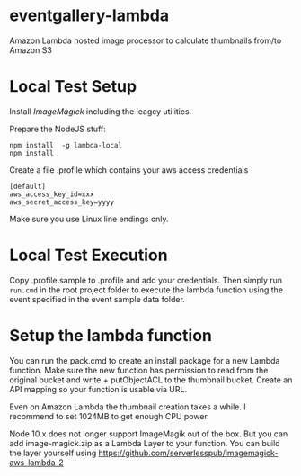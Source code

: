 # eventgallery-lambda
Amazon Lambda hosted image processor to calculate thumbnails from/to Amazon S3

# Local Test Setup

Install *ImageMagick* including the leagcy utilities.

Prepare the NodeJS stuff: 

    npm install  -g lambda-local
    npm install

 Create a file .profile which contains your aws access credentials

 ```
 [default]
aws_access_key_id=xxx
aws_secret_access_key=yyyy
 ```

 Make sure you use Linux line endings only.

 # Local Test Execution

 Copy .profile.sample to .profile and add your credentials. Then simply run ```run.cmd``` in the root project folder to execute the lambda function using the event specified in the event sample data folder.

# Setup the lambda function

You can run the pack.cmd to create an install package for a new Lambda function. Make 
sure the new function has permission to read from the original bucket and write + 
putObjectACL to the thumbnail bucket. Create an API mapping so your function is usable via URL.

Even on Amazon Lambda the thumbnail creation takes a while. I recommend to set 1024MB to get enough CPU power.

Node 10.x does not longer support ImageMagik out of the box. But you can add image-magick.zip as a Lambda Layer to your function. You can build the layer yourself using https://github.com/serverlesspub/imagemagick-aws-lambda-2